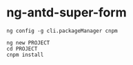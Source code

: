 # ng-antd-super-form
```
ng config -g cli.packageManager cnpm

ng new PROJECT
cd PROJECT
cnpm install
```